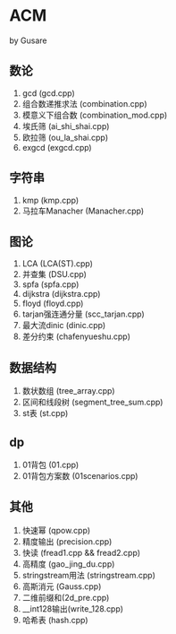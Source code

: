 # ACM
by Gusare

## 数论
1. gcd (gcd.cpp)
2. 组合数递推求法 (combination.cpp)
3. 模意义下组合数 (combination_mod.cpp)
4. 埃氏筛 (ai_shi_shai.cpp)
5. 欧拉筛 (ou_la_shai.cpp)
6. exgcd (exgcd.cpp)

## 字符串
1. kmp (kmp.cpp)
3. 马拉车Manacher (Manacher.cpp)

## 图论
1. LCA (LCA(ST).cpp)
2. 并查集 (DSU.cpp)
3. spfa (spfa.cpp)
4. dijkstra (dijkstra.cpp)
5. floyd (floyd.cpp)
6. tarjan强连通分量 (scc_tarjan.cpp)
7. 最大流dinic (dinic.cpp)
8. 差分约束 (chafenyueshu.cpp)
   
## 数据结构
1. 数状数组 (tree_array.cpp)
2. 区间和线段树 (segment_tree_sum.cpp)
3. st表 (st.cpp)

## dp
1. 01背包 (01.cpp)
2. 01背包方案数 (01scenarios.cpp)

## 其他
1. 快速幂 (qpow.cpp)
2. 精度输出 (precision.cpp)
3. 快读 (fread1.cpp && fread2.cpp)
4. 高精度 (gao_jing_du.cpp)
5. stringstream用法 (stringstream.cpp)
6. 高斯消元 (Gauss.cpp)
7. 二维前缀和(2d_pre.cpp)
8. __int128输出(write_128.cpp)
9. 哈希表 (hash.cpp)
